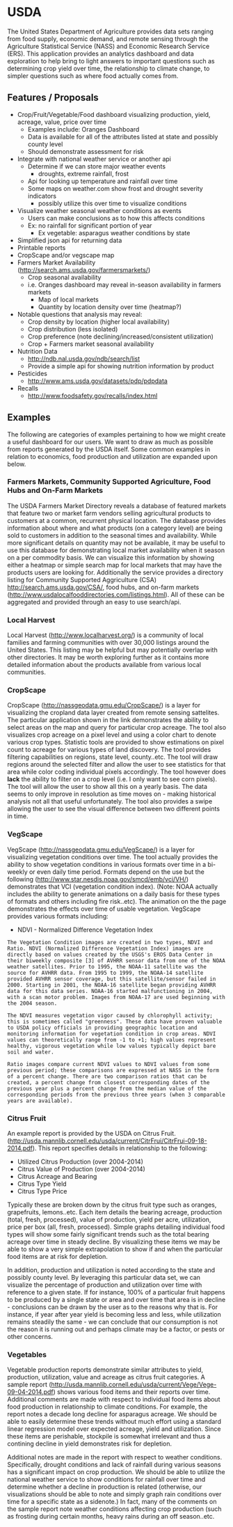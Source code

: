 # USDA

The United States Department of Agriculture provides data sets ranging from food
supply, economic demand, and remote sensing through the Agriculture Statistical Service (NASS)
and Economic Research Service (ERS). This application provides an analytics dashboard
and data exploration to help bring to light answers to important questions such as determining
crop yield over time, the relationship to climate change, to simpler questions such as where
food actually comes from.

## Features / Proposals

* Crop/Fruit/Vegetable/Food dashboard visualizing production, yield, acreage, value, price over time
  * Examples include: Oranges Dashboard
  * Data is available for all of the attributes listed at state and possibly county level
  * Should demonstrate assessment for risk
* Integrate with national weather service or another api
  * Determine if we can store major weather events
    * droughts, extreme rainfall, frost
  * Api for looking up temperature and rainfall over time
  * Some maps on weather.com show frost and drought severity indicators
    * possibly utilize this over time to visualize conditions
* Visualize weather seasonal weather conditions as events
  * Users can make conclusions as to how this affects conditions
  * Ex: no rainfall for significant portion of year
     * Ex vegetable: asparagus weather conditions by state
* Simplified json api for returning data
* Printable reports
* CropScape and/or vegscape map
* Farmers Market Availability (http://search.ams.usda.gov/farmersmarkets/)
  * Crop seasonal availability
  * i.e. Oranges dashboard may reveal in-season availability in farmers markets
    * Map of local markets
    * Quantity by location density over time (heatmap?)
* Notable questions that analysis may reveal:
  * Crop density by location (higher local availability)
  * Crop distribution (less isolated)
  * Crop preference (note declining/increased/consistent utilization)
  * Crop + Farmers market seasonal availability
* Nutrition Data
  * http://ndb.nal.usda.gov/ndb/search/list
  * Provide a simple api for showing nutrition information by product
* Pesticides
  * http://www.ams.usda.gov/datasets/pdp/pdpdata
* Recalls
  * http://www.foodsafety.gov/recalls/index.html

## Examples

The following are categories of examples pertaining to how we might create a useful dashboard for our users. We want to draw as much as possible from reports generated by the USDA itself. Some common examples in relation to economics, food production and utilization are expanded upon below.

### Farmers Markets, Community Supported Agriculture, Food Hubs and On-Farm Markets

The USDA Farmers Market Directory reveals a database of featured markets that feature two or market farm vendors selling agricultural products to customers at a common, recurrent physical location. The database provides information about where and what products (on a category level) are being sold to customers in addition to the seasonal times and availability. While more significant details on quantity may not be available, it may be useful to use this database for demonstrating local market availability when it season on a per commodity basis. We can visualize this information by showing either a heatmap or simple search map for local markets that may have the products users are looking for. Additionally the service provides a directory listing for Community Supported Aggriculture (CSA) http://search.ams.usda.gov/CSA/, food hubs, and on-farm markets (http://www.usdalocalfooddirectories.com/listings.html). All of these can be aggregated and provided through an easy to use search/api.

### Local Harvest

Local Harvest (http://www.localharvest.org/) is a community of local families and farming communities with over 30,000 listings around the United States. This listing may be helpful but may potentially overlap with other directories. It may be worth exploring further as it contains more detailed information about the products available from various local communities.

### CropScape

CropScape (http://nassgeodata.gmu.edu/CropScape/) is a layer for visualizing the cropland data layer created from remote sensing sattelites. The particular application shown in the link demonstrates the ability to select areas on the map and query for particular crop acreage. The tool also visualizes crop acreage on a pixel level and using a color chart to denote various crop types. Statistic tools are provided to show estimations on pixel count to acreage for various types of land discovery. The tool provides filtering capabilities on regions, state level, county..etc. The tool will draw regions around the selected filter and allow the user to see statistics for that area while color coding individual pixels accordingly. The tool however does **lack** the ability to filter on a crop level (i.e. I only want to see corn pixels). The tool will allow the user to show all this on a yearly basis. The data seems to only improve in resolution as time moves on - making historical analysis not all that useful unfortunately. The tool also provides a swipe allowing the user to see the visual difference between two different points in time.

### VegScape

VegScape (http://nassgeodata.gmu.edu/VegScape/) is a layer for visualizing vegetation conditions over time. The tool actually provides the ability to show vegetation conditions in various formats over time in a bi-weekly or even daily time period. Formats depend on the use but the following (http://www.star.nesdis.noaa.gov/smcd/emb/vci/VH/) demonstrates that VCI (vegetation condition index). (Note: NOAA actually includes the ability to generate animations on a daily basis for these types of formats and others including fire risk..etc). The animation on the the page demonstrates the effects over time of usable vegetation. VegScape provides various formats including:

* NDVI - Normalized Difference Vegetation Index

```
The Vegetation Condition images are created in two types, NDVI and Ratio. NDVI (Normalized Difference Vegetation Index) images are directly based on values created by the USGS's EROS Data Center in their biweekly composite [3] of AVHRR sensor data from one of the NOAA weather satellites. Prior to 1995, the NOAA-11 satellite was the source for AVHRR data. From 1995 to 1999, the NOAA-14 satellite provided AVHRR sensor coverage, but this satellite/sensor failed in 2000. Starting in 2001, the NOAA-16 satellite began providing AVHRR data for this data series. NOAA-16 started malfunctioning in 2004, with a scan motor problem. Images from NOAA-17 are used beginning with the 2004 season.

The NDVI measures vegetation vigor caused by chlorophyll activity; this is sometimes called "greenness". These data have proven valuable to USDA policy officials in providing geographic location and monitoring information for vegetation condition in crop areas. NDVI values can theoretically range from -1 to +1; high values represent healthy, vigorous vegetation while low values typically depict bare soil and water.

Ratio images compare current NDVI values to NDVI values from some previous period; these comparisons are expressed at NASS in the form of a percent change. There are two comparison ratios that can be created, a percent change from closest corresponding dates of the previous year plus a percent change from the median value of the corresponding periods from the previous three years (when 3 comparable years are available).
```

### Citrus Fruit

An example report is provided by the USDA on Citrus Fruit. (http://usda.mannlib.cornell.edu/usda/current/CitrFrui/CitrFrui-09-18-2014.pdf). This report specifies details in relationship to the following:

* Utilized Citrus Production (over 2004-2014)
* Citrus Value of Production (over 2004-2014)
* Citrus Acreage and Bearing
* Citrus Type Yield
* Citrus Type Price

Typically these are broken down by the citrus fruit type such as oranges, grapefruits, lemons..etc. Each item details the bearing acreage, production (total, fresh, processed), value of production, yield per acre, utilization, price per box (all, fresh, processed). Simple graphs detailing individual food types will show some fairly significant trends such as the total bearing acreage over time in steady decline. By visualizing these items we may be able to show a very simple extrapolation to show if and when the particular food items are at risk for depletion.

In addition, production and utilization is noted according to the state and possibly county level. By leveraging this particular data set, we can visualize the percentage of production and utilization over time with reference to a given state. If for instance, 100% of a particular fruit happens to be produced by a single state or area and over time that area is in decline - conclusions can be drawn by the user as to the reasons why that is. For instance, if year after year yield is becoming less and less, while utilization remains steadily the same - we can conclude that our consumption is not the reason it is running out and perhaps climate may be a factor, or pests or other concerns.

### Vegetables

Vegetable production reports demonstrate similar attributes to yield, production, utilization, value and acreage as citrus fruit categories. A sample report (http://usda.mannlib.cornell.edu/usda/current/Vege/Vege-09-04-2014.pdf) shows various food items and their reports over time. Additional comments are made with respect to individual food items about food production in relationship to climate conditions. For example, the report notes a decade long decline for asparagus acreage. We should be able to easily determine these trends without much effort using a standard linear regression model over expected acreage, yield and utilization. Since these items are perishable, stockpile is somewhat irrelevant and thus a contining decline in yield demonstrates risk for depletion.

Additional notes are made in the report with respect to weather conditions. Specifically, drought conditions and lack of rainfall during various seasons has a significant impact on crop production. We should be able to utilize the national weather service to show conditions for rainfall over time and determine whether a decline in production is related (otherwise, our visualizations should be able to note and simply graph rain conditions over time for a specific state as a sidenote.) In fact, many of the comments on the sample report note weather conditions affecting crop production (such as frosting during certain months, heavy rains during an off season..etc.
